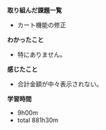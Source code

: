 **取り組んだ課題一覧**
* カート機能の修正

**わかったこと**
* 特にありません。

**感じたこと**
* 合計金額が中々表示されない。

**学習時間**
* 9h00m
 * total 881h30m
